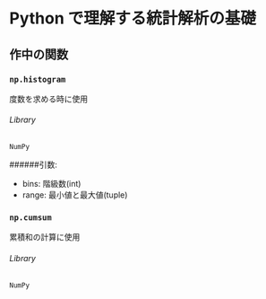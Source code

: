 # Python で理解する統計解析の基礎

## 作中の関数

### `np.histogram`
度数を求める時に使用

###### Library
`NumPy`

######引数:

- bins: 階級数(int)
- range: 最小値と最大値(tuple)

### `np.cumsum`
累積和の計算に使用

###### Library
`NumPy`